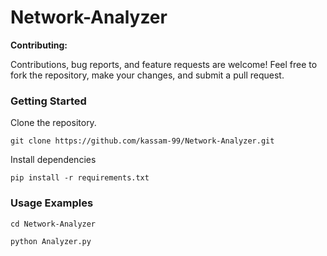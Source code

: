 # Network-Analyzer







**Contributing:**

Contributions, bug reports, and feature requests are welcome! Feel free to fork the repository, make your changes, and submit a pull request.



### Getting Started

Clone the repository.
    
    git clone https://github.com/kassam-99/Network-Analyzer.git


Install dependencies

    pip install -r requirements.txt


### Usage Examples


    cd Network-Analyzer

    python Analyzer.py
